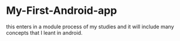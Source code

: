 # My-First-Android-app
this enters in a module process of my studies and it will include many concepts that I leant in android.
